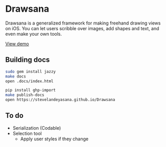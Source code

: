 #  Drawsana

Drawsana is a generalized framework for making freehand drawing views on iOS. You can
let users scribble over images, add shapes and text, and even make your own tools.

[View demo](https://github.com/stevelandeyasana/Drawsana/blob/master/Drawsana%20Demo/ViewController.swift)

## Building docs

```sh
sudo gem install jazzy
make docs
open .docs/index.html

pip install ghp-import
make publish-docs
open https://stevelandeyasana.github.io/Drawsana
```

## To do

* Serialization (Codable)
* Selection tool
  * Apply user styles if they change
